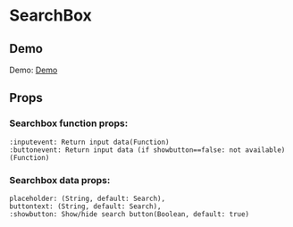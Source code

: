 # SearchBox
## Demo
Demo: <a href="https://yutpatech.github.io/SearchBox/">Demo</a><br>
## Props
### Searchbox function props: <br>
```
:inputevent: Return input data(Function)
:buttonevent: Return input data (if showbutton==false: not available)(Function)
```
### Searchbox data props: <br>
```
placeholder: (String, default: Search),
buttontext: (String, default: Search),
:showbutton: Show/hide search button(Boolean, default: true)
```
